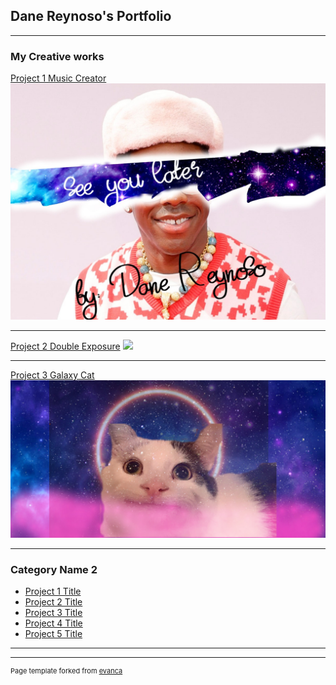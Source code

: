 ## Dane Reynoso's Portfolio

---

### My Creative works 

[Project 1 Music Creator](/sample_page)
<img src="images/musiccreator.jpg?raw=true"/>

---
[Project 2 Double Exposure](/pdf/sample_presentation.pdf)
<img src="images/mount.jpg?raw=true"/>

---
[Project 3 Galaxy Cat](http://example.com/)
<img src="images/galaxycat.jpg?raw=true"/>

---

### Category Name 2

- [Project 1 Title](http://example.com/)
- [Project 2 Title](http://example.com/)
- [Project 3 Title](http://example.com/)
- [Project 4 Title](http://example.com/)
- [Project 5 Title](http://example.com/)

---




---
<p style="font-size:11px">Page template forked from <a href="https://github.com/evanca/quick-portfolio">evanca</a></p>
<!-- Remove above link if you don't want to attibute -->
